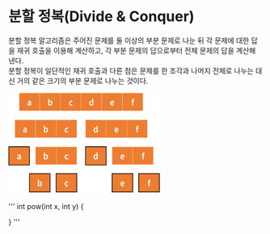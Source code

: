 # 분할 정복(Divide & Conquer)
분할 정복 알고리즘은 주어진 문제를 둘 이상의 부분 문제로 나눈 뒤 각 문제에 대한 답을 재귀 호출을 이용해 계산하고, 각 부분 문제의 답으로부터 전체 문제의 답을 계산해 낸다.  
분할 정복이 일단적인 재귀 호출과 다른 점은 문제를 한 조각과 나머지 전체로 나누는 대신 거의 같은 크기의 부분 문제로 나누는 것이다.

<img src="img.png" width="300px" height="200px"></img>

'''
int pow(int x, int y)
{

}
'''
